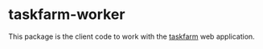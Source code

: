taskfarm-worker
===============
This package is the client code to work with the [taskfarm](https://github.com/mhagdorn/taskfarm) web application.